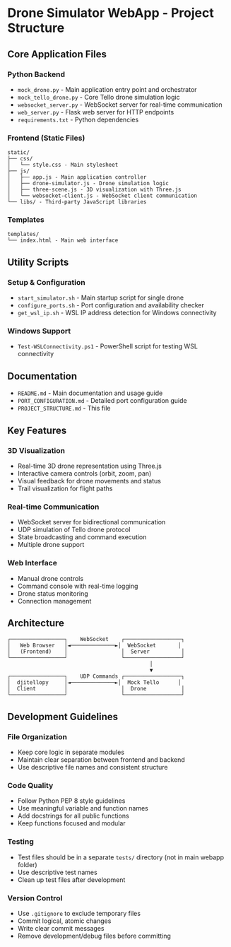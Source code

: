 # Drone Simulator WebApp - Project Structure

## Core Application Files

### Python Backend
- `mock_drone.py` - Main application entry point and orchestrator
- `mock_tello_drone.py` - Core Tello drone simulation logic
- `websocket_server.py` - WebSocket server for real-time communication
- `web_server.py` - Flask web server for HTTP endpoints
- `requirements.txt` - Python dependencies

### Frontend (Static Files)
```
static/
├── css/
│   └── style.css - Main stylesheet
├── js/
│   ├── app.js - Main application controller
│   ├── drone-simulator.js - Drone simulation logic
│   ├── three-scene.js - 3D visualization with Three.js
│   └── websocket-client.js - WebSocket client communication
└── libs/ - Third-party JavaScript libraries
```

### Templates
```
templates/
└── index.html - Main web interface
```

## Utility Scripts

### Setup & Configuration
- `start_simulator.sh` - Main startup script for single drone
- `configure_ports.sh` - Port configuration and availability checker
- `get_wsl_ip.sh` - WSL IP address detection for Windows connectivity

### Windows Support
- `Test-WSLConnectivity.ps1` - PowerShell script for testing WSL connectivity

## Documentation
- `README.md` - Main documentation and usage guide
- `PORT_CONFIGURATION.md` - Detailed port configuration guide
- `PROJECT_STRUCTURE.md` - This file

## Key Features

### 3D Visualization
- Real-time 3D drone representation using Three.js
- Interactive camera controls (orbit, zoom, pan)
- Visual feedback for drone movements and status
- Trail visualization for flight paths

### Real-time Communication
- WebSocket server for bidirectional communication
- UDP simulation of Tello drone protocol
- State broadcasting and command execution
- Multiple drone support

### Web Interface
- Manual drone controls
- Command console with real-time logging
- Drone status monitoring
- Connection management

## Architecture

```
┌─────────────────┐    WebSocket    ┌──────────────────┐
│   Web Browser   │◄──────────────►│  WebSocket       │
│   (Frontend)    │                 │  Server          │
└─────────────────┘                 └──────────────────┘
                                             │
                                             ▼
┌─────────────────┐    UDP Commands ┌──────────────────┐
│  djitellopy     │◄──────────────►│  Mock Tello      │
│  Client         │                 │  Drone           │
└─────────────────┘                 └──────────────────┘
```

## Development Guidelines

### File Organization
- Keep core logic in separate modules
- Maintain clear separation between frontend and backend
- Use descriptive file names and consistent structure

### Code Quality
- Follow Python PEP 8 style guidelines
- Use meaningful variable and function names
- Add docstrings for all public functions
- Keep functions focused and modular

### Testing
- Test files should be in a separate `tests/` directory (not in main webapp folder)
- Use descriptive test names
- Clean up test files after development

### Version Control
- Use `.gitignore` to exclude temporary files
- Commit logical, atomic changes
- Write clear commit messages
- Remove development/debug files before committing
